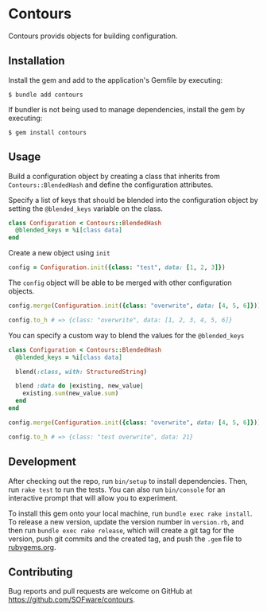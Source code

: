 # Contours

Contours provids objects for building configuration.

## Installation

Install the gem and add to the application's Gemfile by executing:

    $ bundle add contours

If bundler is not being used to manage dependencies, install the gem by executing:

    $ gem install contours

## Usage

Build a configuration object by creating a class that inherits from `Contours::BlendedHash` and define the configuration attributes.

Specify a list of keys that should be blended into the configuration object by setting the `@blended_keys` variable on the class.

```ruby
class Configuration < Contours::BlendedHash
  @blended_keys = %i[class data]
end
```

Create a new object using `init`

```ruby
config = Configuration.init({class: "test", data: [1, 2, 3]})
```

The `config` object will be able to be merged with other configuration objects.

```ruby
config.merge(Configuration.init({class: "overwrite", data: [4, 5, 6]}))

config.to_h # => {class: "overwrite", data: [1, 2, 3, 4, 5, 6]}
```

You can specify a custom way to blend the values for the `@blended_keys`

```ruby
class Configuration < Contours::BlendedHash
  @blended_keys = %i[class data]

  blend(:class, with: StructuredString)

  blend :data do |existing, new_value|
    existing.sum(new_value.sum)
  end
end

config.merge(Configuration.init({class: "overwrite", data: [4, 5, 6]}))

config.to_h # => {class: "test overwrite", data: 21}
```

## Development

After checking out the repo, run `bin/setup` to install dependencies. Then, run `rake test` to run the tests. You can also run `bin/console` for an interactive prompt that will allow you to experiment.

To install this gem onto your local machine, run `bundle exec rake install`. To release a new version, update the version number in `version.rb`, and then run `bundle exec rake release`, which will create a git tag for the version, push git commits and the created tag, and push the `.gem` file to [rubygems.org](https://rubygems.org).

## Contributing

Bug reports and pull requests are welcome on GitHub at https://github.com/SOFware/contours.
